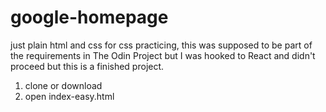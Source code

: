 # google-homepage

just plain html and css for css practicing, this was supposed to be part of the requirements in The Odin Project but I was hooked to React and didn't proceed but this is a finished project.

1. clone or download
2. open index-easy.html
